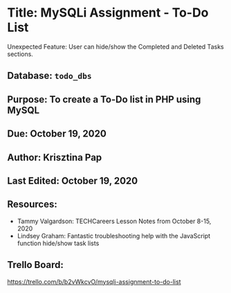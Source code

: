 # Title: MySQLi Assignment - To-Do List

Unexpected Feature: User can hide/show the Completed and Deleted Tasks sections.


## Database: `todo_dbs`

## Purpose: To create a To-Do list in PHP using MySQL

## Due: October 19, 2020

## Author: Krisztina Pap

## Last Edited: October 19, 2020

## Resources:
- Tammy Valgardson: TECHCareers Lesson Notes from October 8-15, 2020
- Lindsey Graham: Fantastic troubleshooting help with the JavaScript function hide/show task lists


## Trello Board:
https://trello.com/b/b2vWkcvO/mysqli-assignment-to-do-list